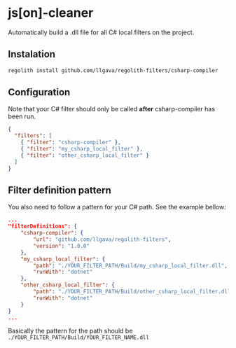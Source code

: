 # js[on]-cleaner
Automatically build a .dll file for all C# local filters on the project.

## Instalation
```sh
regolith install github.com/llgava/regolith-filters/csharp-compiler
```

## Configuration
Note that your C# filter should only be called **after** csharp-compiler has been run.

```json
{
  "filters": [
    { "filter": "csharp-compiler" },
    { "filter": "my_csharp_local_filter" },
    { "filter": "other_csharp_local_filter" }
  ]
}
```

## Filter definition pattern
You also need to follow a pattern for your C# path. See the example bellow:

```json
...
"filterDefinitions": {
	"csharp-compiler": {
		"url": "github.com/llgava/regolith-filters",
		"version": "1.0.0"
	},
	"my_csharp_local_filter": {
		"path": "./YOUR_FILTER_PATH/Build/my_csharp_local_filter.dll",
		"runWith": "dotnet"
	},
	"other_csharp_local_filter": {
		"path": "./YOUR_FILTER_PATH/Build/other_csharp_local_filter.dll",
		"runWith": "dotnet"
	}
}
...
```

Basically the pattern for the path should be `./YOUR_FILTER_PATH/Build/YOUR_FILTER_NAME.dll`
